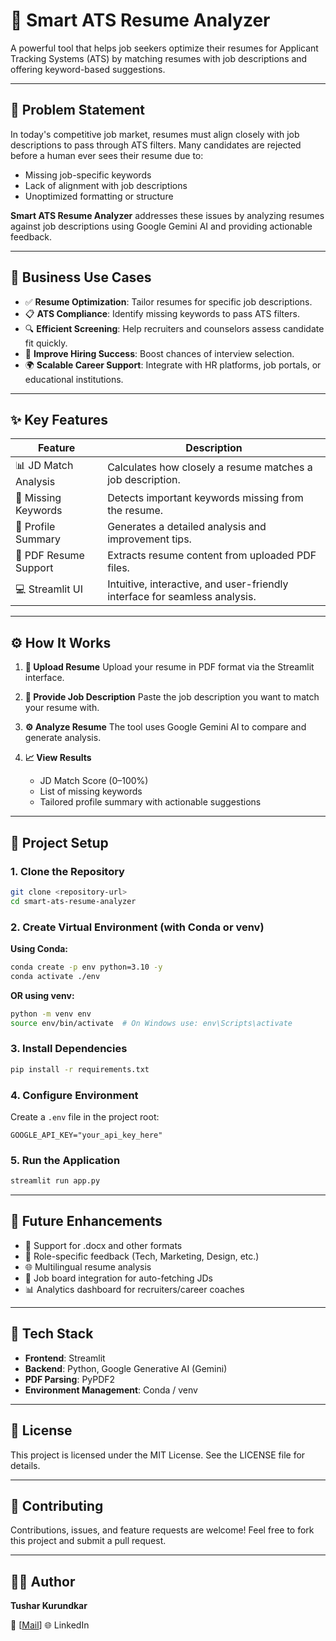 # 📄 Smart ATS Resume Analyzer

A powerful tool that helps job seekers optimize their resumes for Applicant Tracking Systems (ATS) by matching resumes with job descriptions and offering keyword-based suggestions.

---

## 🚩 Problem Statement

In today's competitive job market, resumes must align closely with job descriptions to pass through ATS filters. Many candidates are rejected before a human ever sees their resume due to:

* Missing job-specific keywords
* Lack of alignment with job descriptions
* Unoptimized formatting or structure

**Smart ATS Resume Analyzer** addresses these issues by analyzing resumes against job descriptions using Google Gemini AI and providing actionable feedback.

---

## 💼 Business Use Cases

* ✅ **Resume Optimization**: Tailor resumes for specific job descriptions.
* 📋 **ATS Compliance**: Identify missing keywords to pass ATS filters.
* 🔍 **Efficient Screening**: Help recruiters and counselors assess candidate fit quickly.
* 🚀 **Improve Hiring Success**: Boost chances of interview selection.
* 🌍 **Scalable Career Support**: Integrate with HR platforms, job portals, or educational institutions.

---

## ✨ Key Features

| Feature               | Description                                                                |
| --------------------- | -------------------------------------------------------------------------- |
| 📊 JD Match Analysis  | Calculates how closely a resume matches a job description.                 |
| 🧹 Missing Keywords   | Detects important keywords missing from the resume.                        |
| 🧠 Profile Summary    | Generates a detailed analysis and improvement tips.                        |
| 📁 PDF Resume Support | Extracts resume content from uploaded PDF files.                           |
| 💻 Streamlit UI       | Intuitive, interactive, and user-friendly interface for seamless analysis. |

---

## ⚙️ How It Works

1. **📄 Upload Resume**
   Upload your resume in PDF format via the Streamlit interface.

2. **📄 Provide Job Description**
   Paste the job description you want to match your resume with.

3. **⚙️ Analyze Resume**
   The tool uses Google Gemini AI to compare and generate analysis.

4. **📈 View Results**

   * JD Match Score (0–100%)
   * List of missing keywords
   * Tailored profile summary with actionable suggestions

---

## 🧪 Project Setup

### 1. Clone the Repository

```bash
git clone <repository-url>
cd smart-ats-resume-analyzer
```

### 2. Create Virtual Environment (with Conda or venv)

**Using Conda:**

```bash
conda create -p env python=3.10 -y
conda activate ./env
```

**OR using venv:**

```bash
python -m venv env
source env/bin/activate  # On Windows use: env\Scripts\activate
```

### 3. Install Dependencies

```bash
pip install -r requirements.txt
```

### 4. Configure Environment

Create a `.env` file in the project root:

```env
GOOGLE_API_KEY="your_api_key_here"
```

### 5. Run the Application

```bash
streamlit run app.py
```

---

## 📌 Future Enhancements

* 📄 Support for .docx and other formats
* 🧠 Role-specific feedback (Tech, Marketing, Design, etc.)
* 🌐 Multilingual resume analysis
* 🔗 Job board integration for auto-fetching JDs
* 📊 Analytics dashboard for recruiters/career coaches

---

## 🧠 Tech Stack

* **Frontend**: Streamlit
* **Backend**: Python, Google Generative AI (Gemini)
* **PDF Parsing**: PyPDF2
* **Environment Management**: Conda / venv

---

## 📜 License

This project is licensed under the MIT License. See the LICENSE file for details.

---

## 🤝 Contributing

Contributions, issues, and feature requests are welcome!
Feel free to fork this project and submit a pull request.

---

## 🙋‍♂️ Author

**Tushar Kurundkar**

📧 \[[Mail](mailto:alfaqtk@gmail.com)]
🌐 LinkedIn
